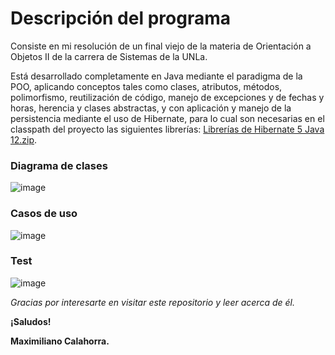 # Descripción del programa

Consiste en mi resolución de un final viejo de la materia de Orientación a Objetos II de la carrera de Sistemas de la UNLa.

Está desarrollado completamente en Java mediante el paradigma de la POO, aplicando conceptos tales como clases, atributos, métodos, polimorfismo, reutilización de código, manejo de excepciones y de fechas y horas, herencia y clases abstractas, y con aplicación y manejo de la persistencia mediante el uso de Hibernate, para lo cual son necesarias en el classpath del proyecto las siguientes librerías: [Librerías de Hibernate 5 Java 12.zip](https://github.com/user-attachments/files/16564408/Librerias.de.Hibernate.5.Java.12.zip).

### Diagrama de clases
![image](https://github.com/MaximilianoCalahorra/final-sistema-stock/assets/152804837/9f5f6857-0074-4cdd-b0b8-f4fac61b0527)


### Casos de uso
![image](https://github.com/MaximilianoCalahorra/final-sistema-stock/assets/152804837/16cce8a1-740a-4add-a9b4-7956d40450d7)

### Test
![image](https://github.com/MaximilianoCalahorra/final-sistema-stock/assets/152804837/074a0232-462f-4e37-8f70-be193589b8b5)


*Gracias por interesarte en visitar este repositorio y leer acerca de él.*

**¡Saludos!**

**Maximiliano Calahorra.**
